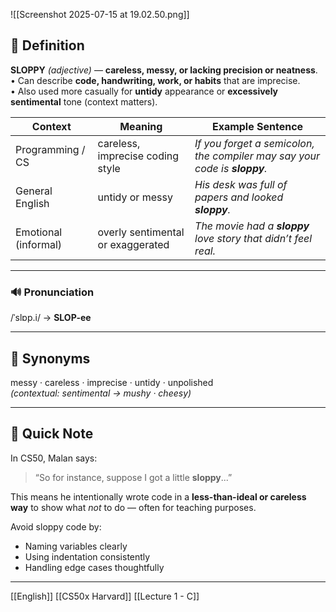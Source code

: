 ![[Screenshot 2025-07-15 at 19.02.50.png]]

## 📖 Definition  
**SLOPPY** *(adjective)* — **careless, messy, or lacking precision or neatness**.  
• Can describe **code, handwriting, work, or habits** that are imprecise.  
• Also used more casually for **untidy** appearance or **excessively sentimental** tone (context matters).

| Context              | Meaning                           | Example Sentence                                                           |
| -------------------- | --------------------------------- | -------------------------------------------------------------------------- |
| Programming / CS     | careless, imprecise coding style  | *If you forget a semicolon, the compiler may say your code is **sloppy**.* |
| General English      | untidy or messy                   | *His desk was full of papers and looked **sloppy**.*                       |
| Emotional (informal) | overly sentimental or exaggerated | *The movie had a **sloppy** love story that didn’t feel real.*             |

---

### 🔊 Pronunciation  
/ˈslɒp.i/ → **SLOP-ee**

---

## 🟰 Synonyms  
messy · careless · imprecise · untidy · unpolished  
*(contextual: sentimental → mushy · cheesy)*

---

## 📝 Quick Note  
In CS50, Malan says:  
> “So for instance, suppose I got a little **sloppy**...”  

This means he intentionally wrote code in a **less-than-ideal or careless way** to show what *not* to do — often for teaching purposes.

Avoid sloppy code by:
- Naming variables clearly  
- Using indentation consistently  
- Handling edge cases thoughtfully

---

[[English]] [[CS50x Harvard]] [[Lecture 1 - C]]